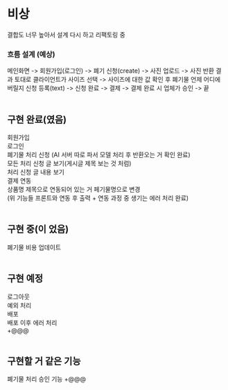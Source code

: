 # 비상

결합도 너무 높아서 설계 다시 하고 리팩토링 중<br>

### 흐름 설계 (예상)

메인화면 -> 회원가입(로그인) -> 폐기 신청(create) -> 사진 업로드 -> 사진 반환 결과 토대로 클라이언트가 사이즈 선택 -> 사이즈에 대한 값 확인 후 폐기물 언제 어디에 버릴지 신청 등록(text) -> 신청 완료 -> 결제 -> 결제 완료 시 업체가 승인 -> 끝
<br><br>

## 구현 완료(였음)

회원가입<br>
로그인<br>
폐기물 처리 신청 (AI 서버 따로 파서 모델 처리 후 반환오는 거 확인 완료)<br>
모든 처리 신청 글 보기(게시글 제목 보는 것 처럼)<br>
처리 신청 글 내용 보기<br>
결제 연동<br>
상품명 제목으로 연동되어 있는 거 페기물명으로 변경<br>
(위 기능들 프론트와 연동 후 출력 + 연동 과정 중 생기는 에러 처리 완료)
<br><br>

## 구현 중(이 었음)

폐기물 비용 업데이트
<br><br>

## 구현 예정

로그아웃<br>
예외 처리<br>
배포<br>
배포 이후 에러 처리<br>
+@@@
<br><br>

## 구현할 거 같은 기능

폐기물 처리 승인 기능 +@@@
